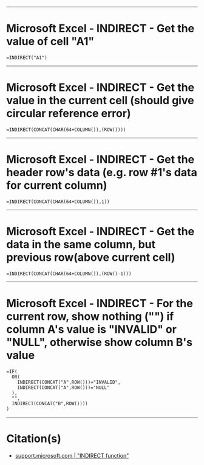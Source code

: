
***
# Microsoft Excel - INDIRECT - Get the value of cell "A1"

```excel
=INDIRECT("A1")
```

***
# Microsoft Excel - INDIRECT - Get the value in the current cell (should give circular reference error)
```excel
=INDIRECT(CONCAT(CHAR(64+COLUMN()),(ROW())))
```

***
# Microsoft Excel - INDIRECT - Get the header row's data (e.g. row #1's data for current column)

```excel
=INDIRECT(CONCAT(CHAR(64+COLUMN()),1))
```

***
# Microsoft Excel - INDIRECT - Get the data in the same column, but previous row(above current cell)

```excel
=INDIRECT(CONCAT(CHAR(64+COLUMN()),(ROW()-1)))
```

***
# Microsoft Excel - INDIRECT - For the current row, show nothing ("") if column A's value is "INVALID" or "NULL", otherwise show column B's value

```excel
=IF(
  OR(
    INDIRECT(CONCAT("A",ROW()))="INVALID",
    INDIRECT(CONCAT("A",ROW()))="NULL"
  ),
  "",
  INDIRECT(CONCAT("B",ROW())))
)
```


***
# Citation(s)
- [support.microsoft.com  |  "INDIRECT function"](https://support.microsoft.com/en-us/office/indirect-function-474b3a3a-8a26-4f44-b491-92b6306fa261)
